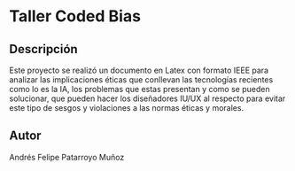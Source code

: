 # Taller Coded Bias
## Descripción
Este proyecto se realizó un documento en Latex con formato IEEE para analizar las implicaciones éticas que conllevan las tecnologías recientes como lo es la IA, los problemas que estas presentan y como se pueden solucionar, que pueden hacer los diseñadores IU/UX al respecto para evitar este tipo de sesgos y violaciones a las normas éticas y morales.

## Autor
Andrés Felipe Patarroyo Muñoz  
